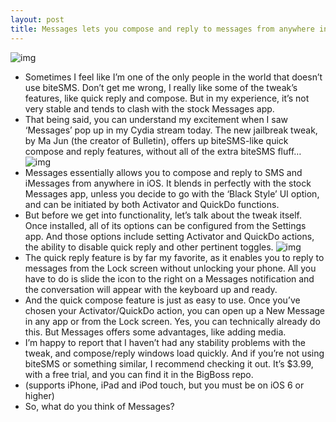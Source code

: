 ```yaml
---
layout: post
title: Messages lets you compose and reply to messages from anywhere in iOS
---
```

![img](http://media.idownloadblog.com/wp-content/uploads/2013/04/messages-3.png)
* Sometimes I feel like I’m one of the only people in the world that doesn’t use biteSMS. Don’t get me wrong, I really like some of the tweak’s features, like quick reply and compose. But in my experience, it’s not very stable and tends to clash with the stock Messages app.
* That being said, you can understand my excitement when I saw ‘Messages’ pop up in my Cydia stream today. The new jailbreak tweak, by Ma Jun (the creator of Bulletin), offers up biteSMS-like quick compose and reply features, without all of the extra biteSMS fluff…
![img](http://media.idownloadblog.com/wp-content/uploads/2013/04/messages-quick-compose.png)
* Messages essentially allows you to compose and reply to SMS and iMessages from anywhere in iOS. It blends in perfectly with the stock Messages app, unless you decide to go with the ‘Black Style’ UI option, and can be initiated by both Activator and QuickDo functions.
* But before we get into functionality, let’s talk about the tweak itself. Once installed, all of its options can be configured from the Settings app. And those options include setting Activator and QuickDo actions, the ability to disable quick reply and other pertinent toggles.
![img](http://media.idownloadblog.com/wp-content/uploads/2013/04/messages-1.png)
* The quick reply feature is by far my favorite, as it enables you to reply to messages from the Lock screen without unlocking your phone. All you have to do is slide the icon to the right on a Messages notification and the conversation will appear with the keyboard up and ready.
* And the quick compose feature is just as easy to use. Once you’ve chosen your Activator/QuickDo action, you can open up a New Message in any app or from the Lock screen. Yes, you can technically already do this. But Messages offers some advantages, like adding media.
* I’m happy to report that I haven’t had any stability problems with the tweak, and compose/reply windows load quickly. And if you’re not using biteSMS or something similar, I recommend checking it out. It’s $3.99, with a free trial, and you can find it in the BigBoss repo.
* (supports iPhone, iPad and iPod touch, but you must be on iOS 6 or higher)
* So, what do you think of Messages?

